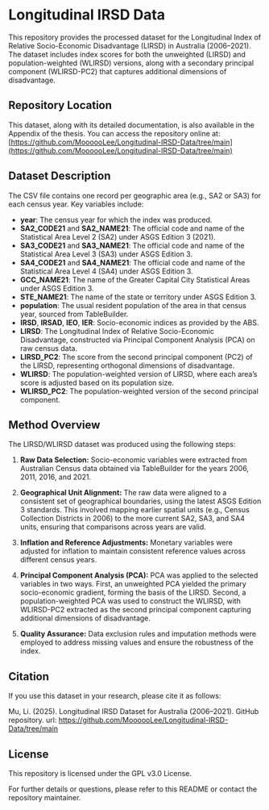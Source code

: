 # Longitudinal IRSD Data

This repository provides the processed dataset for the Longitudinal Index of Relative Socio-Economic Disadvantage (LIRSD) in Australia (2006–2021). The dataset includes index scores for both the unweighted (LIRSD) and population-weighted (WLIRSD) versions, along with a secondary principal component (WLIRSD-PC2) that captures additional dimensions of disadvantage.


## Repository Location

This dataset, along with its detailed documentation, is also available in the Appendix of the thesis. You can access the repository online at:  
[https://github.com/MoooooLee/Longitudinal-IRSD-Data/tree/main](https://github.com/MoooooLee/Longitudinal-IRSD-Data/tree/main)


## Dataset Description

The CSV file contains one record per geographic area (e.g., SA2 or SA3) for each census year. Key variables include:

- **year**: The census year for which the index was produced.
- **SA2_CODE21** and **SA2_NAME21**: The official code and name of the Statistical Area Level 2 (SA2) under ASGS Edition 3 (2021).
- **SA3_CODE21** and **SA3_NAME21**: The official code and name of the Statistical Area Level 3 (SA3) under ASGS Edition 3.
- **SA4_CODE21** and **SA4_NAME21**: The official code and name of the Statistical Area Level 4 (SA4) under ASGS Edition 3.
- **GCC_NAME21**: The name of the Greater Capital City Statistical Areas under ASGS Edition 3.
- **STE_NAME21**: The name of the state or territory under ASGS Edition 3.
- **population**: The usual resident population of the area in that census year, sourced from TableBuilder.
- **IRSD**, **IRSAD**, **IEO**, **IER**: Socio-economic indices as provided by the ABS.
- **LIRSD**: The Longitudinal Index of Relative Socio-Economic Disadvantage, constructed via Principal Component Analysis (PCA) on raw census data.
- **LIRSD_PC2**: The score from the second principal component (PC2) of the LIRSD, representing orthogonal dimensions of disadvantage.
- **WLIRSD**: The population-weighted version of LIRSD, where each area’s score is adjusted based on its population size.
- **WLIRSD_PC2**: The population-weighted version of the second principal component.

## Method Overview

The LIRSD/WLIRSD dataset was produced using the following steps:

1. **Raw Data Selection:** Socio-economic variables were extracted from Australian Census data obtained via TableBuilder for the years 2006, 2011, 2016, and 2021.

2. **Geographical Unit Alignment:** The raw data were aligned to a consistent set of geographical boundaries, using the latest ASGS Edition 3 standards. This involved mapping earlier spatial units (e.g., Census Collection Districts in 2006) to the more current SA2, SA3, and SA4 units, ensuring that comparisons across years are valid.

3. **Inflation and Reference Adjustments:** Monetary variables were adjusted for inflation to maintain consistent reference values across different census years.

4. **Principal Component Analysis (PCA):** PCA was applied to the selected variables in two ways. First, an unweighted PCA yielded the primary socio-economic gradient, forming the basis of the LIRSD. Second, a population-weighted PCA was used to construct the WLIRSD, with WLIRSD-PC2 extracted as the second principal component capturing additional dimensions of disadvantage.

5. **Quality Assurance:** Data exclusion rules and imputation methods were employed to address missing values and ensure the robustness of the index.


## Citation

If you use this dataset in your research, please cite it as follows:

Mu, Li. (2025). Longitudinal IRSD Dataset for Australia (2006–2021). GitHub repository. url: https://github.com/MoooooLee/Longitudinal-IRSD-Data/tree/main 

## License

This repository is licensed under the GPL v3.0 License.

For further details or questions, please refer to this README or contact the repository maintainer.
